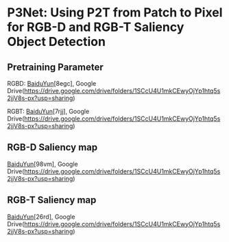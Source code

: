 # P3Net: Using P2T from Patch to Pixel for RGB-D and RGB-T Saliency Object Detection

## Pretraining Parameter

RGBD: [BaiduYun](https://pan.baidu.com/s/1c0WMb0ta4-5BS48g1-LSeg)[8egc], Google Drive(https://drive.google.com/drive/folders/1SCcU4U1mkCEwyOjYp1htq5s2jjV8s-px?usp=sharing)

RGBT: [BaiduYun](https://pan.baidu.com/s/17mTHaB1urR_zlOZqWnDyTw)[7rjj], Google Drive(https://drive.google.com/drive/folders/1SCcU4U1mkCEwyOjYp1htq5s2jjV8s-px?usp=sharing)

## RGB-D Saliency map 
[BaiduYun](https://pan.baidu.com/s/1SGCaB6RWW2wSeNaXy1zGqw)[98vm], Google Drive(https://drive.google.com/drive/folders/1SCcU4U1mkCEwyOjYp1htq5s2jjV8s-px?usp=sharing)

## RGB-T Saliency map         
[BaiduYun](https://pan.baidu.com/s/1lXRqHkY_SXXV9pPFfCl6ZQ)[26rd], Google Drive(https://drive.google.com/drive/folders/1SCcU4U1mkCEwyOjYp1htq5s2jjV8s-px?usp=sharing)